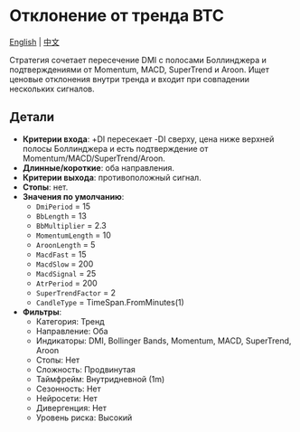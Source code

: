 # Отклонение от тренда BTC
[English](README.md) | [中文](README_cn.md)

Стратегия сочетает пересечение DMI с полосами Боллинджера и подтверждениями от Momentum, MACD, SuperTrend и Aroon. Ищет ценовые отклонения внутри тренда и входит при совпадении нескольких сигналов.

## Детали

- **Критерии входа**: +DI пересекает -DI сверху, цена ниже верхней полосы Боллинджера и есть подтверждение от Momentum/MACD/SuperTrend/Aroon.
- **Длинные/короткие**: оба направления.
- **Критерии выхода**: противоположный сигнал.
- **Стопы**: нет.
- **Значения по умолчанию**:
  - `DmiPeriod` = 15
  - `BbLength` = 13
  - `BbMultiplier` = 2.3
  - `MomentumLength` = 10
  - `AroonLength` = 5
  - `MacdFast` = 15
  - `MacdSlow` = 200
  - `MacdSignal` = 25
  - `AtrPeriod` = 200
  - `SuperTrendFactor` = 2
  - `CandleType` = TimeSpan.FromMinutes(1)
- **Фильтры**:
  - Категория: Тренд
  - Направление: Оба
  - Индикаторы: DMI, Bollinger Bands, Momentum, MACD, SuperTrend, Aroon
  - Стопы: Нет
  - Сложность: Продвинутая
  - Таймфрейм: Внутридневной (1m)
  - Сезонность: Нет
  - Нейросети: Нет
  - Дивергенция: Нет
  - Уровень риска: Высокий
